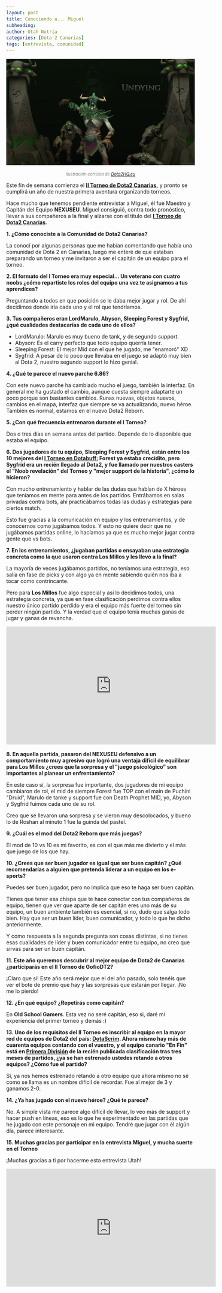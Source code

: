 ```yaml
---
layout: post
title: Conociendo a... Miguel
subheading: 
author: Utah Nutria
categories: [Dota 2 Canarias]
tags: [entrevista, comunidad]
---
```

![Ilustración cortesía de Dota2HQ.eu](/assets/images/2016/02/dota2hq.eu-undying-dota-2-poster-1920x1080.jpg)

<p style="color:gray; font-size:80%;" align="center"><i>Ilustración cortesía de <a href="http://dota2hq.eu/undying-dota-2-poster/">Dota2HQ.eu</a></i></p>

Este fin de semana comienza el **[II Torneo de Dota2 Canarias](/ii-torneo-de-dota2-canarias),** y pronto se cumplirá un año de nuestra primera aventura organizando torneos.

Hace mucho que tenemos pendiente entrevistar a Miguel, él fue Maestro y Capitán del Equipo **NEXUSEU**. Miguel consiguió, contra todo pronóstico, llevar a sus compañeros a la final y alzarse con el título del **[I Torneo de Dota2 Canarias](/i-torneo-de-dota2-canarias/)**.

**1. ¿Cómo conociste a la Comunidad de Dota2 Canarias?**

La conocí por algunas personas que me habían comentando que había una comunidad de Dota 2 en Canarias, luego me enteré de que estaban preparando un torneo y me invitaron a ser el capitán de un equipo para el torneo.

**2. El formato del I Torneo era muy especial... Un veterano con cuatro noobs ¿cómo repartiste los roles del equipo una vez te asignamos a tus aprendices?**

Preguntando a todos en que posición se le daba mejor jugar y rol. De ahí decidimos donde iría cada uno y el rol que tendríamos.

**3. Tus compañeros eran LordMarulo, Abyson, Sleeping Forest y Sygfrid, ¿qué cualidades destacarías de cada uno de ellos?**

- LordMarulo: Marulo es muy bueno de tank, y de segundo support.
- Abyson: Es el carry perfecto que todo equipo querría tener.
- Sleeping Forest: El mejor Mid con el que he jugado, me "enamoró" XD
- Sygfrid: A pesar de lo poco que llevaba en el juego se adaptó muy bien al Dota 2, nuestro segundo support lo hizo genial.

**4. ¿Qué te parece el nuevo parche 6.86?**

Con este nuevo parche ha cambiado mucho el juego, también la interfaz. En general me ha gustado el cambio, aunque cuesta siempre adaptarte un poco porque son bastantes cambios. Runas nuevas, objetos nuevos, cambios en el mapa, interfaz que siempre se va actualizando, nuevo héroe. También es normal, estamos en el nuevo Dota2 Reborn.

**5. ¿Con qué frecuencia entrenaron durante el I Torneo?**

Dos o tres días en semana antes del partido. Depende de lo disponible que estaba el equipo.

**6. Dos jugadores de tu equipo, Sleeping Forest y Sygfrid, están entre los 10 mejores del [I Torneo en Dotabuff:](http://www.dotabuff.com/esports/leagues/2829) Forest ya estaba crecidito, pero Sygfrid era un recién llegado al Dota2, y fue llamado por nuestros casters el "Noob revelación" del Torneo y "mejor support de la historia", ¿cómo lo hicieron?**

Con mucho entrenamiento y hablar de las dudas que habían de X héroes que teníamos en mente para antes de los partidos. Entrábamos en salas privadas contra bots, ahí practicábamos todas las dudas y estrategias para ciertos match.

Esto fue gracias a la comunicación en equipo y los entrenamientos, y de conocernos como jugábamos todos. Y esto no quiere decir que no jugábamos partidas online, lo hacíamos ya que es mucho mejor jugar contra gente que vs bots.

**7. En los entrenamientos, ¿jugaban partidas o ensayaban una estrategia concreta como la que usaron contra Los Millos y les llevó a la final?**

La mayoría de veces jugábamos partidos, no teníamos una estrategia, eso salía en fase de picks y con algo ya en mente sabiendo quién nos iba a tocar como contrincante.

Pero para **Los Millos** fue algo especial y así lo decidimos todos, una estrategia concreta, ya que en fase clasificación perdimos contra ellos nuestro único partido perdido y era el equipo más fuerte del torneo sin perder ningún partido. Y la verdad que el equipo tenía muchas ganas de jugar y ganas de revancha.

<iframe width="560" height="315" src="https://www.youtube-nocookie.com/embed/HqNSCwCHh1M?start=106" title="YouTube video player" frameborder="0" allow="accelerometer; autoplay; clipboard-write; encrypted-media; gyroscope; picture-in-picture" allowfullscreen></iframe><br/>

**8. En aquella partida, pasaron del NEXUSEU defensivo a un comportamiento muy agresivo que logró una ventaja difícil de equilibrar para Los Millos ¿crees que la sorpresa y el "juego psicológico" son importantes al planear un enfrentamiento?**

En este caso sí, la sorpresa fue importante, dos jugadores de mi equipo cambiaron de rol, el mid de siempre Forest fue TOP con el main de Puchini "Druid", Marulo de tanke y support fue con Death Prophet MID, yo, Abyson y Sygfrid fuimos cada uno de su rol.

Creo que se llevaron una sorpresa y se vieron muy descolocados, y bueno lo de Roshan al minuto 1 fue la guinda del pastel.

**9. ¿Cuál es el mod del Dota2 Reborn que más juegas?**

El mod de 10 vs 10 es mi favorito, es con el que más me divierto y el más que juego de los que hay.

**10. ¿Crees que ser buen jugador es igual que ser buen capitán? ¿Qué recomendarías a alguien que pretenda liderar a un equipo en los e-sports?**

Puedes ser buen jugador, pero no implica que eso te haga ser buen capitán.

Tienes que tener esa chispa que te hace conectar con tus compañeros de equipo, tienen que ver que aparte de ser capitán eres uno más de su equipo, un buen ambiente también es esencial, si no, dudo que salga todo bien. Hay que ser un buen líder, buen comunicador, y todo lo que he dicho anteriormente.

Y como respuesta a la segunda pregunta son cosas distintas, si no tienes esas cualidades de líder y buen comunicador entre tu equipo, no creo que sirvas para ser un buen capitán.

**11. Este año queremos descubrir al mejor equipo de Dota2 de Canarias ¿participarás en el II Torneo de GofioDT2?**

¡Claro que si! Este año será mejor que el del año pasado, solo tenéis que ver el bote de premio que hay y las sorpresas que estarán por llegar. ¡No me lo pierdo!

**12. ¿En qué equipo? ¿Repetirás como capitán?**

En **Old School Gamers**. Esta vez no seré capitán, eso si, daré mi experiencia del primer torneo y demás :)

**13. Uno de los requisitos del II Torneo es inscribir al equipo en la mayor red de equipos de Dota2 del país: [DotaScrim](http://dotascrim.com/equipos). Ahora mismo hay más de cuarenta equipos contando con el vuestro, y el equipo canario "En Fin" está en [Primera División](http://dotascrim.com/equipos/1) de la recién publicada clasificación tras tres meses de partidos, ¿ya se han estrenado ustedes retando a otros equipos? ¿Cómo fue el partido?**

Sí, ya nos hemos estrenado retando a otro equipo que ahora mismo no sé como se llama es un nombre difícil de recordar. Fue al mejor de 3 y ganamos 2-0.

**14. ¿Ya has jugado con el nuevo héroe? ¿Qué te parece?**

No. A simple vista me parece algo difícil de llevar, lo veo más de support y hacer push en líneas, eso es lo que he experimentado en las partidas que he jugado con este personaje en mi equipo. Tendré que jugar con él algún día, parece interesante.

**15. Muchas gracias por participar en la entrevista Miguel, y mucha suerte en el Torneo**

¡Muchas gracias a ti por hacerme esta entrevista Utah!

<iframe width="560" height="315" src="https://www.youtube-nocookie.com/embed/p3kI9_c6-Hs" title="YouTube video player" frameborder="0" allow="accelerometer; autoplay; clipboard-write; encrypted-media; gyroscope; picture-in-picture" allowfullscreen></iframe>